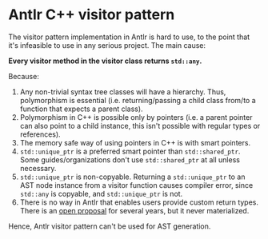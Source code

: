 # Antlr C++ visitor pattern

The visitor pattern implementation in Antlr is hard to use, to the point that it's infeasible to use in any serious project. The main cause:

**Every visitor method in the visitor class returns `std::any`.**

Because:

1. Any non-trivial syntax tree classes will have a hierarchy. Thus, polymorphism is essential (i.e. returning/passing a child class from/to a function that expects a parent class). 
1. Polymorphism in C++ is possible only by pointers (i.e. a parent pointer can also point to a child instance, this isn't possible with regular types or references).
1. The memory safe way of using pointers in C++ is with smart pointers. 
1. `std::unique_ptr` is a preferred smart pointer than `std::shared_ptr`. Some guides/organizations don't use `std::shared_ptr` at all unless necessary.
1. `std::unique_ptr` is non-copyable. Returning a `std::unique_ptr` to an AST node instance from a visitor function causes compiler error, since `std::any` is copyable, and `std::unique_ptr` is not.
1. There is no way in Antlr that enables users provide custom return types. There is an [open proposal](https://github.com/antlr/antlr4/issues/2348) for several years, but it never materialized.

Hence, Antlr visitor pattern can't be used for AST generation.
